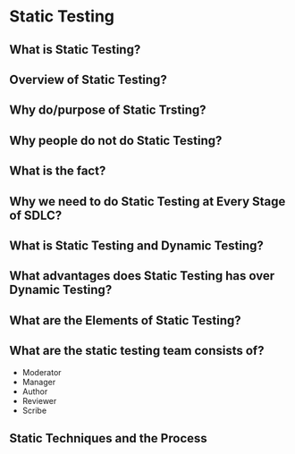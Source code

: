 
# Static Testing
## What is Static Testing?
## Overview of Static Testing?
## Why do/purpose of Static Trsting?
## Why people do not do Static Testing?
## What is the fact?
## Why we need to do Static Testing at Every Stage of SDLC?
## What is Static Testing and Dynamic Testing?
## What advantages does Static Testing has over Dynamic Testing?
## What are the Elements of Static Testing?
## What are the static testing team consists of?
- Moderator
- Manager
- Author
- Reviewer
- Scribe

## Static Techniques and the Process

